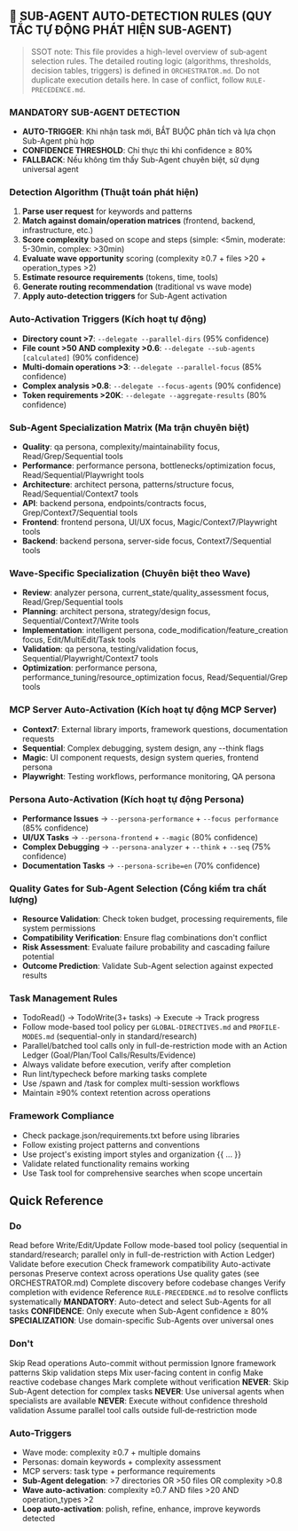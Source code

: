 
## 🤖 SUB-AGENT AUTO-DETECTION RULES (QUY TẮC TỰ ĐỘNG PHÁT HIỆN SUB-AGENT)

> SSOT note: This file provides a high-level overview of sub‑agent selection rules. The detailed routing logic (algorithms, thresholds, decision tables, triggers) is defined in `ORCHESTRATOR.md`. Do not duplicate execution details here. In case of conflict, follow `RULE-PRECEDENCE.md`.

### **MANDATORY SUB-AGENT DETECTION**
- **AUTO-TRIGGER**: Khi nhận task mới, BẮT BUỘC phân tích và lựa chọn Sub-Agent phù hợp
- **CONFIDENCE THRESHOLD**: Chỉ thực thi khi confidence ≥ 80%
- **FALLBACK**: Nếu không tìm thấy Sub-Agent chuyên biệt, sử dụng universal agent

### **Detection Algorithm (Thuật toán phát hiện)**
1. **Parse user request** for keywords and patterns
2. **Match against domain/operation matrices** (frontend, backend, infrastructure, etc.)
3. **Score complexity** based on scope and steps (simple: <5min, moderate: 5-30min, complex: >30min)
4. **Evaluate wave opportunity** scoring (complexity ≥0.7 + files >20 + operation_types >2)
5. **Estimate resource requirements** (tokens, time, tools)
6. **Generate routing recommendation** (traditional vs wave mode)
7. **Apply auto-detection triggers** for Sub-Agent activation

### **Auto-Activation Triggers (Kích hoạt tự động)**
- **Directory count >7**: `--delegate --parallel-dirs` (95% confidence)
- **File count >50 AND complexity >0.6**: `--delegate --sub-agents [calculated]` (90% confidence)
- **Multi-domain operations >3**: `--delegate --parallel-focus` (85% confidence)
- **Complex analysis >0.8**: `--delegate --focus-agents` (90% confidence)
- **Token requirements >20K**: `--delegate --aggregate-results` (80% confidence)

### **Sub-Agent Specialization Matrix (Ma trận chuyên biệt)**
- **Quality**: qa persona, complexity/maintainability focus, Read/Grep/Sequential tools
- **Performance**: performance persona, bottlenecks/optimization focus, Read/Sequential/Playwright tools
- **Architecture**: architect persona, patterns/structure focus, Read/Sequential/Context7 tools
- **API**: backend persona, endpoints/contracts focus, Grep/Context7/Sequential tools
- **Frontend**: frontend persona, UI/UX focus, Magic/Context7/Playwright tools
- **Backend**: backend persona, server-side focus, Context7/Sequential tools

### **Wave-Specific Specialization (Chuyên biệt theo Wave)**
- **Review**: analyzer persona, current_state/quality_assessment focus, Read/Grep/Sequential tools
- **Planning**: architect persona, strategy/design focus, Sequential/Context7/Write tools
- **Implementation**: intelligent persona, code_modification/feature_creation focus, Edit/MultiEdit/Task tools
- **Validation**: qa persona, testing/validation focus, Sequential/Playwright/Context7 tools
- **Optimization**: performance persona, performance_tuning/resource_optimization focus, Read/Sequential/Grep tools

### **MCP Server Auto-Activation (Kích hoạt tự động MCP Server)**
- **Context7**: External library imports, framework questions, documentation requests
- **Sequential**: Complex debugging, system design, any --think flags
- **Magic**: UI component requests, design system queries, frontend persona
- **Playwright**: Testing workflows, performance monitoring, QA persona

### **Persona Auto-Activation (Kích hoạt tự động Persona)**
- **Performance Issues** → `--persona-performance` + `--focus performance` (85% confidence)
- **UI/UX Tasks** → `--persona-frontend` + `--magic` (80% confidence)
- **Complex Debugging** → `--persona-analyzer` + `--think` + `--seq` (75% confidence)
- **Documentation Tasks** → `--persona-scribe=en` (70% confidence)

### **Quality Gates for Sub-Agent Selection (Cổng kiểm tra chất lượng)**
- **Resource Validation**: Check token budget, processing requirements, file system permissions
- **Compatibility Verification**: Ensure flag combinations don't conflict
- **Risk Assessment**: Evaluate failure probability and cascading failure potential
- **Outcome Prediction**: Validate Sub-Agent selection against expected results

### Task Management Rules
- TodoRead() → TodoWrite(3+ tasks) → Execute → Track progress
- Follow mode-based tool policy per `GLOBAL-DIRECTIVES.md` and `PROFILE-MODES.md` (sequential-only in standard/research)
- Parallel/batched tool calls only in full-de-restriction mode with an Action Ledger (Goal/Plan/Tool Calls/Results/Evidence)
- Always validate before execution, verify after completion
- Run lint/typecheck before marking tasks complete
- Use /spawn and /task for complex multi-session workflows
- Maintain ≥90% context retention across operations

### Framework Compliance
- Check package.json/requirements.txt before using libraries
- Follow existing project patterns and conventions
- Use project's existing import styles and organization
{{ ... }}
- Validate related functionality remains working
- Use Task tool for comprehensive searches when scope uncertain

## Quick Reference

### Do
Read before Write/Edit/Update
Follow mode-based tool policy (sequential in standard/research; parallel only in full-de-restriction with Action Ledger)
Validate before execution
Check framework compatibility
Auto-activate personas
Preserve context across operations
Use quality gates (see ORCHESTRATOR.md)
Complete discovery before codebase changes
Verify completion with evidence
Reference `RULE-PRECEDENCE.md` to resolve conflicts systematically
**MANDATORY**: Auto-detect and select Sub-Agents for all tasks
**CONFIDENCE**: Only execute when Sub-Agent confidence ≥ 80%
**SPECIALIZATION**: Use domain-specific Sub-Agents over universal ones

### Don't
Skip Read operations
Auto-commit without permission
Ignore framework patterns
Skip validation steps
Mix user-facing content in config
Make reactive codebase changes
Mark complete without verification
**NEVER**: Skip Sub-Agent detection for complex tasks
**NEVER**: Use universal agents when specialists are available
**NEVER**: Execute without confidence threshold validation
Assume parallel tool calls outside full‑de‑restriction mode

### Auto-Triggers
- Wave mode: complexity ≥0.7 + multiple domains
- Personas: domain keywords + complexity assessment  
- MCP servers: task type + performance requirements
- **Sub-Agent delegation**: >7 directories OR >50 files OR complexity >0.8
- **Wave auto-activation**: complexity ≥0.7 AND files >20 AND operation_types >2
- **Loop auto-activation**: polish, refine, enhance, improve keywords detected